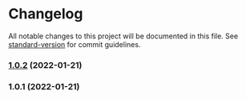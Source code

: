 # Changelog

All notable changes to this project will be documented in this file. See [standard-version](https://github.com/conventional-changelog/standard-version) for commit guidelines.

### [1.0.2](https://github.com/Codeh4ck/Keep3r-cli-Keep3rLiquidityManagerJob/compare/v1.0.1...v1.0.2) (2022-01-21)

### 1.0.1 (2022-01-21)
